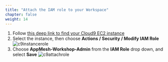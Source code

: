 ```yaml
---
title: "Attach the IAM role to your Workspace"
chapter: false
weight: 14
---
```


1. Follow [this deep link to find your Cloud9 EC2 instance](https://console.aws.amazon.com/ec2/v2/home?#Instances:tag:Name=aws-cloud9-AppMesh-Workshop;sort=desc:launchTime)
1. Select the instance, then choose **Actions / Security / Modify IAM Role**
![c9instancerole](/images/c9instancerole.png)
1. Choose **AppMesh-Workshop-Admin** from the **IAM Role** drop down, and select **Save**
![c9attachrole](/images/c9attachrole.png)
